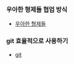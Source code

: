 ### 우아한 형제들 협업 방식
  - [우아한 형제들](https://blog.naver.com/thdwlsgus0/222443772204)

### git 효율적으로 사용하기 
  - [git](https://blog.naver.com/thdwlsgus0/222445425897)